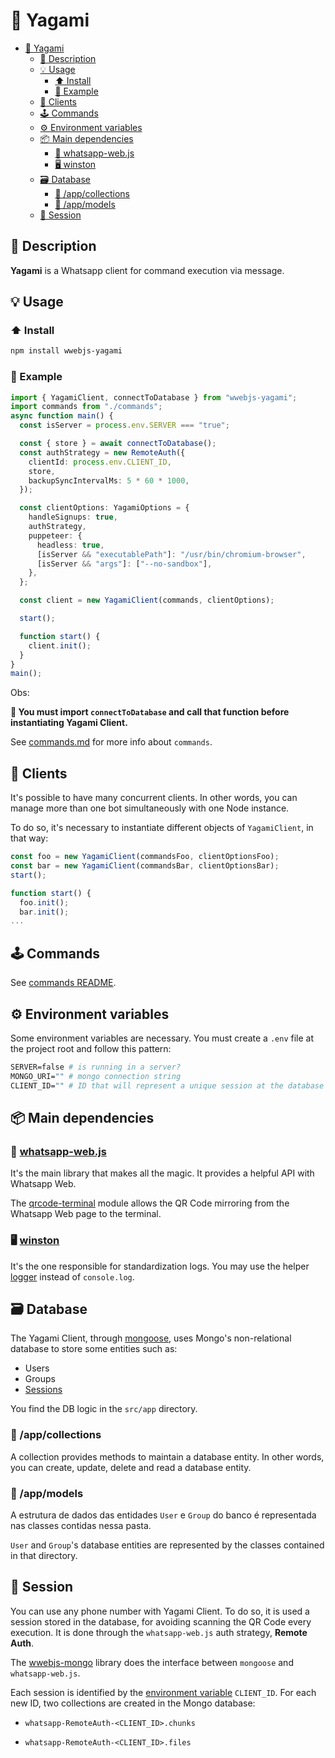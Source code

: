 # 🤖 Yagami

- [🤖 Yagami](#-yagami)
  - [📝 Description](#-description)
  - [💡 Usage](#-usage)
    - [⬆️ Install](#️-install)
    - [🔎 Example](#-example)
  - [👾 Clients](#-clients)
  - [🕹 Commands](#-commands)
  - [⚙️ Environment variables](#️-environment-variables)
  - [📦 Main dependencies](#-main-dependencies)
    - [🎁 whatsapp-web.js](#-whatsapp-webjs)
    - [🖥 winston](#-winston)
  - [🗃 Database](#-database)
    - [📂 /app/collections](#-appcollections)
    - [📂 /app/models](#-appmodels)
  - [🎫 Session](#-session)

## 📝 Description

**Yagami** is a Whatsapp client for command execution via message.

## 💡 Usage

### ⬆️ Install

```bash
npm install wwebjs-yagami
```

### 🔎 Example

```ts
import { YagamiClient, connectToDatabase } from "wwebjs-yagami";
import commands from "./commands";
async function main() {
  const isServer = process.env.SERVER === "true";

  const { store } = await connectToDatabase();
  const authStrategy = new RemoteAuth({
    clientId: process.env.CLIENT_ID,
    store,
    backupSyncIntervalMs: 5 * 60 * 1000,
  });

  const clientOptions: YagamiOptions = {
    handleSignups: true,
    authStrategy,
    puppeteer: {
      headless: true,
      [isServer && "executablePath"]: "/usr/bin/chromium-browser",
      [isServer && "args"]: ["--no-sandbox"],
    },
  };

  const client = new YagamiClient(commands, clientOptions);

  start();

  function start() {
    client.init();
  }
}
main();
```

Obs:

**🚨 You must import `connectToDatabase` and call that function before instantiating Yagami Client.**

See [commands.md](commands.md) for more info about `commands`.

## 👾 Clients

It's possible to have many concurrent clients. In other words, you can manage more than one bot simultaneously with one Node instance.

To do so, it's necessary to instantiate different objects of `YagamiClient`, in that way:

```ts
const foo = new YagamiClient(commandsFoo, clientOptionsFoo);
const bar = new YagamiClient(commandsBar, clientOptionsBar);
start();

function start() {
  foo.init();
  bar.init();
...
```

## 🕹 Commands

See [commands README](commands.md).

## ⚙️ Environment variables

Some environment variables are necessary. You must create a `.env` file at the project root and follow this pattern:

```dockerfile
SERVER=false # is running in a server?
MONGO_URI="" # mongo connection string
CLIENT_ID="" # ID that will represent a unique session at the database
```

## 📦 Main dependencies

### 🎁 [whatsapp-web.js](https://github.com/pedroslopez/whatsapp-web.js)

It's the main library that makes all the magic. It provides a helpful API with Whatsapp Web.

The [qrcode-terminal](https://github.com/gtanner/qrcode-terminal) module allows the QR Code mirroring from the Whatsapp Web page to the terminal.

### 🖥 [winston](https://github.com/winstonjs/winston)

It's the one responsible for standardization logs. You may use the helper [logger](src/helpers/logger.ts) instead of `console.log`.

## 🗃 Database

The Yagami Client, through [mongoose](https://github.com/Automattic/mongoose), uses Mongo's non-relational database to store some entities such as:

- Users
- Groups
- [Sessions](#session)

You find the DB logic in the `src/app` directory.

### 📂 /app/collections

A collection provides methods to maintain a database entity. In other words, you can create, update, delete and read a database entity.

### 📂 /app/models

A estrutura de dados das entidades `User` e `Group` do banco é representada nas classes contidas nessa pasta.

`User` and `Group`'s database entities are represented by the classes contained in that directory.

## 🎫 Session

You can use any phone number with Yagami Client. To do so, it is used a session stored in the database, for avoiding scanning the QR Code every execution. It is done through the `whatsapp-web.js` auth strategy, **Remote Auth**.

The [wwebjs-mongo](https://github.com/jtourisNS/wwebjs-mongo) library does the interface between `mongoose` and `whatsapp-web.js`.

Each session is identified by the [environment variable](#environment-variables) `CLIENT_ID`. For each new ID, two collections are created in the Mongo database:

- `whatsapp-RemoteAuth-<CLIENT_ID>.chunks`

- `whatsapp-RemoteAuth-<CLIENT_ID>.files`
